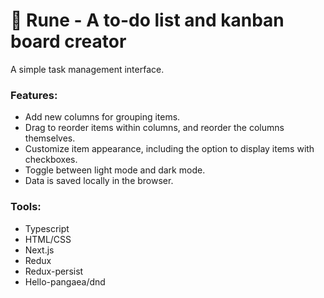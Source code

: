 # 🌅 Rune - A to-do list and kanban board creator

A simple task management interface. 

### Features:

- Add new columns for grouping items. 
- Drag to reorder items within columns, and reorder the columns themselves.
- Customize item appearance, including the option to display items with checkboxes.
- Toggle between light mode and dark mode.
- Data is saved locally in the browser.

### Tools:

- Typescript
- HTML/CSS
- Next.js
- Redux
- Redux-persist
- Hello-pangaea/dnd
